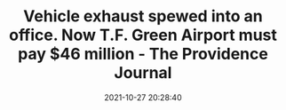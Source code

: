 ---
"title": "Vehicle exhaust spewed into an office. Now T.F. Green Airport must pay $46 million - The Providence Journal"
"date": "2021-10-27 20:28:40"
"feed_name": "GOOGLENEWSCONSTRUCTION"
"feed_website": "https://news.google.com/search?q=construction%2Bincident&hl=en-US&gl=US&ceid=US:en"
"feed_rss": "https://news.google.com/rss/search?q=construction%2Bincident&hl=en-US&gl=US&ceid=US:en"
"link": "https://www.providencejournal.com/story/news/courts/2021/10/27/26-million-verdict-against-t-f-green-after-carbon-monoxide-poisoning/8573161002/"
"source": "{'href': 'https://www.providencejournal.com', 'title': 'The Providence Journal'}"
"file": "_posts/2021-1-1-45f3f8e6164b259e1b4b34397ee76ed92ffcfde7.md"
"accident": "0"
"drilling": "0"
"dead": "0"
"injured": "0"
"arrested": "0"
"place": "unknown place"
"where": "unknown site"
"causes": "unknown"
"place_uri": "unknown place"
---
